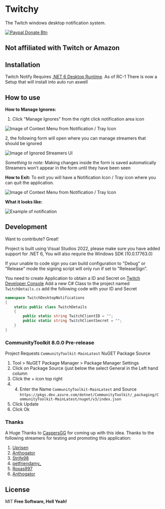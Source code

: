 # Twitchy
The Twitch windows desktop notification system.

[![Paypal Donate Btn](https://user-images.githubusercontent.com/37368/221199123-871cff69-fdb5-4dc3-8f3c-35efff4ce670.png)](https://www.paypal.com/donate/?hosted_button_id=9YUH3GCJ83A4G)

## Not affiliated with Twitch or Amazon

## Installation
 Twitch Notify Requires [.NET 6 Desktop Runtime](https://dotnet.microsoft.com/en-us/download/dotnet/thank-you/runtime-desktop-6.0.13-windows-x64-installer).
 As of RC-1 There is now a Setup that will install into auto run aswell 

## How to use
**How to Manage Ignores:**
1. Click "Manage Ignores" from the right click notification area icon

![Image of Context Menu from Notification / Tray Icon](https://user-images.githubusercontent.com/37368/221084256-c9317bbf-ec39-48ee-8d02-325997d0d200.png)

2, the following form will open where you can manage streamers that should be ignored

![Image of Ignored Streamers UI](https://user-images.githubusercontent.com/37368/221084417-165afc63-1926-41f0-be36-e18e8c46318f.png)


_Something to note:_
Making changes inside the form is saved automatically
Streamers won't appear in the form until they have been seen 

**How to Exit:**
To exit you will have a Notification Icon / Tray icon where you can quit the application.

![Image of Context Menu from Notification / Tray Icon](https://user-images.githubusercontent.com/37368/221084256-c9317bbf-ec39-48ee-8d02-325997d0d200.png)


**What it looks like:**

![Example of notification ](https://user-images.githubusercontent.com/37368/221086733-3a379a9b-6630-4edd-a7e5-e43815e47609.png)

## Development

Want to contribute? Great!

Project is built using Visual Studios 2022, please make sure you have added support for .NET 6, You will also requrie the Windows SDK (10.0.17763.0)

If your unable to code sign you can build configuration to "Debug" or "Release" mode the signing script will only run if set to "ReleaseSign".

You need to create Application to obtain a ID and Secret on [Twitch Developer Console](https://dev.twitch.tv/console)
Add a new C# Class to the project named `TwitchDetails.cs` add the following code with your ID and Secret
```cs
namespace TwitchDesktopNotifications
{
    static public class TwitchDetails
    {
        public static string TwitchClientID = "";
        public static string TwitchClientSecret = "";
    }
}
```

### CommunityToolkit 8.0.0 Pre-release
Project Requests `CommunityToolkit-MainLatest` NuGET Package Source

1. Tool > NuGET Package Manager > Package Manager Settings
2. Click on Package Source (just below the select General in the Left hand column
3. Click the + icon top right
5. 4. Enter the Name `CommunityToolkit-MainLatest` and Source `https://pkgs.dev.azure.com/dotnet/CommunityToolkit/_packaging/CommunityToolkit-MainLatest/nuget/v3/index.json`
6. Click Update
7. Click Ok

### Thanks
A Huge Thanks to [CaspersGG](https://twitch.tv/CaspersGG) for coming up with this idea.
Thanks to the following streamers for testing and promoting this application: 
1. [Uprisen](https://twitch.tv/uprisen)
2. [Anthogator](https://www.twitch.tv/anthogator)
3. [Strife98](https://www.twitch.tv/strife98)
4. [petfriendamy_](https://www.twitch.tv/petfriendamy_)
5. [Roxas997](https://www.twitch.tv/roxas997)
6. [Anthogator](https://www.twitch.tv/anthogator)

## License

MIT
**Free Software, Hell Yeah!**
